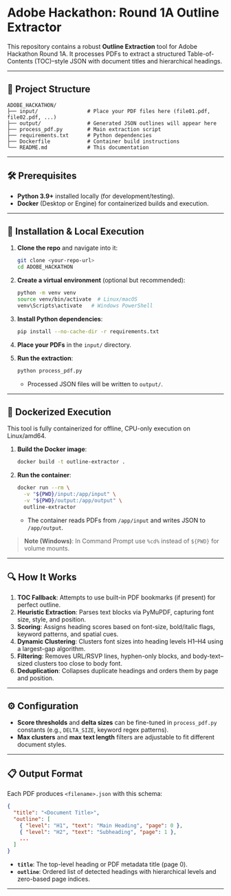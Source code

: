# Adobe Hackathon: Round 1A Outline Extractor

This repository contains a robust **Outline Extraction** tool for Adobe Hackathon Round 1A. It processes PDFs to extract a structured Table-of-Contents (TOC)–style JSON with document titles and hierarchical headings.

---

## 📁 Project Structure

```
ADOBE_HACKATHON/
├── input/                # Place your PDF files here (file01.pdf, file02.pdf, ...)
├── output/               # Generated JSON outlines will appear here
├── process_pdf.py        # Main extraction script
├── requirements.txt      # Python dependencies
├── Dockerfile            # Container build instructions
└── README.md             # This documentation
```

---

## 🛠️ Prerequisites

* **Python 3.9+** installed locally (for development/testing).
* **Docker** (Desktop or Engine) for containerized builds and execution.

---

## 🚀 Installation & Local Execution

1. **Clone the repo** and navigate into it:

   ```bash
   git clone <your-repo-url>
   cd ADOBE_HACKATHON
   ```

2. **Create a virtual environment** (optional but recommended):

   ```bash
   python -m venv venv
   source venv/bin/activate  # Linux/macOS
   venv\Scripts\activate   # Windows PowerShell
   ```

3. **Install Python dependencies**:

   ```bash
   pip install --no-cache-dir -r requirements.txt
   ```

4. **Place your PDFs** in the `input/` directory.

5. **Run the extraction**:

   ```bash
   python process_pdf.py
   ```

   * Processed JSON files will be written to `output/`.

---

## 🐳 Dockerized Execution

This tool is fully containerized for offline, CPU-only execution on Linux/amd64.

1. **Build the Docker image**:

   ```bash
   docker build -t outline-extractor .
   ```

2. **Run the container**:

   ```bash
   docker run --rm \
     -v "${PWD}/input:/app/input" \
     -v "${PWD}/output:/app/output" \
     outline-extractor
   ```

   * The container reads PDFs from `/app/input` and writes JSON to `/app/output`.

> **Note (Windows)**: In Command Prompt use `%cd%` instead of `${PWD}` for volume mounts.

---

## 🔍 How It Works

1. **TOC Fallback**: Attempts to use built-in PDF bookmarks (if present) for perfect outline.
2. **Heuristic Extraction**: Parses text blocks via PyMuPDF, capturing font size, style, and position.
3. **Scoring**: Assigns heading scores based on font-size, bold/italic flags, keyword patterns, and spatial cues.
4. **Dynamic Clustering**: Clusters font sizes into heading levels H1–H4 using a largest-gap algorithm.
5. **Filtering**: Removes URL/RSVP lines, hyphen-only blocks, and body-text–sized clusters too close to body font.
6. **Deduplication**: Collapses duplicate headings and orders them by page and position.

---

## ⚙️ Configuration

* **Score thresholds** and **delta sizes** can be fine-tuned in `process_pdf.py` constants (e.g., `DELTA_SIZE`, keyword regex patterns).
* **Max clusters** and **max text length** filters are adjustable to fit different document styles.

---

## 📋 Output Format

Each PDF produces `<filename>.json` with this schema:

```json
{
  "title": "<Document Title>",
  "outline": [
    { "level": "H1", "text": "Main Heading", "page": 0 },
    { "level": "H2", "text": "Subheading", "page": 1 },
    ...
  ]
}
```

* **`title`**: The top-level heading or PDF metadata title (page 0).
* **`outline`**: Ordered list of detected headings with hierarchical levels and zero-based page indices.

---

